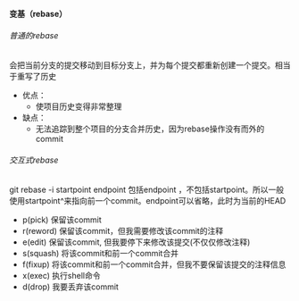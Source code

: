 #### 变基（rebase）

###### 普通的rebase

会把当前分支的提交移动到目标分支上，并为每个提交都重新创建一个提交。相当于重写了历史

- 优点：
  - 使项目历史变得非常整理
- 缺点：
  - 无法追踪到整个项目的分支合并历史，因为rebase操作没有而外的commit

###### 交互式rebase

git rebase -i startpoint endpoint 包括endpoint ，不包括startpoint。所以一般使用startpoint^来指向前一个commit。endpoint可以省略，此时为当前的HEAD

- p(pick) 保留该commit 
- r(reword) 保留该commit，但我需要修改该commit的注释 
- e(edit) 保留该commit, 但我要停下来修改该提交(不仅仅修改注释) 
- s(squash) 将该commit和前一个commit合并 
- f(fixup) 将该commit和前一个commit合并，但我不要保留该提交的注释信息 
- x(exec) 执行shell命令 
- d(drop) 我要丢弃该commit 